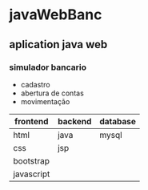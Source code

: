 # javaWebBanc
## aplication java web
### simulador bancario 
*  cadastro 
*  abertura de contas 
*  movimentação 

|  frontend  | backend | database  |
|------------|---------|-----------|
| html       |  java   |   mysql   |
| css        |  jsp    |           |
| bootstrap  |         |           |
| javascript |         |           |

